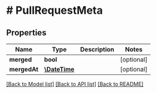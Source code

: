 # # PullRequestMeta

## Properties

Name | Type | Description | Notes
------------ | ------------- | ------------- | -------------
**merged** | **bool** |  | [optional]
**mergedAt** | [**\DateTime**](\DateTime.md) |  | [optional]

[[Back to Model list]](../../README.md#models) [[Back to API list]](../../README.md#endpoints) [[Back to README]](../../README.md)
